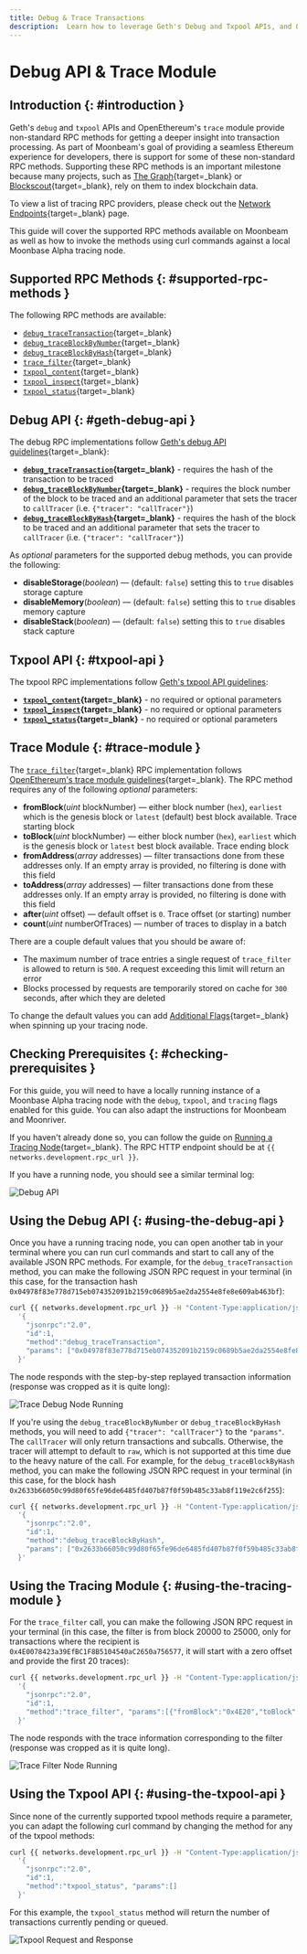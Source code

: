```yaml
---
title: Debug & Trace Transactions
description:  Learn how to leverage Geth's Debug and Txpool APIs, and OpenEthereum's Trace module to call non-standard RPC methods on Moonbeam.
---
```


# Debug API & Trace Module

## Introduction {: #introduction }

Geth's `debug` and `txpool` APIs and OpenEthereum's `trace` module provide non-standard RPC methods for getting a deeper insight into transaction processing. As part of Moonbeam's goal of providing a seamless Ethereum experience for developers, there is support for some of these non-standard RPC methods. Supporting these RPC methods is an important milestone because many projects, such as [The Graph](https://thegraph.com/){target=_blank} or [Blockscout](https://docs.blockscout.com/){target=_blank}, rely on them to index blockchain data.

To view a list of tracing RPC providers, please check out the [Network Endpoints](/builders/get-started/endpoints#tracing-providers){target=_blank} page.

This guide will cover the supported RPC methods available on Moonbeam as well as how to invoke the methods using curl commands against a local Moonbase Alpha tracing node.

## Supported RPC Methods {: #supported-rpc-methods }

The following RPC methods are available:

  - [`debug_traceTransaction`](https://geth.ethereum.org/docs/interacting-with-geth/rpc/ns-debug#debug_tracetransaction){target=_blank}
  - [`debug_traceBlockByNumber`](https://geth.ethereum.org/docs/interacting-with-geth/rpc/ns-debug#debug_traceblockbynumber){target=_blank}
  - [`debug_traceBlockByHash`](https://geth.ethereum.org/docs/interacting-with-geth/rpc/ns-debug#debug_traceblockbyhash){target=_blank}
  - [`trace_filter`](https://openethereum.github.io/JSONRPC-trace-module#trace_filter){target=_blank}
  - [`txpool_content`](https://geth.ethereum.org/docs/interacting-with-geth/rpc/ns-txpool#txpool_content){target=_blank}
  - [`txpool_inspect`](https://geth.ethereum.org/docs/interacting-with-geth/rpc/ns-txpool#txpool_inspect){target=_blank}
  - [`txpool_status`](https://geth.ethereum.org/docs/interacting-with-geth/rpc/ns-txpool#txpool_status){target=_blank}

## Debug API {: #geth-debug-api }

The debug RPC implementations follow [Geth's debug API guidelines](https://geth.ethereum.org/docs/interacting-with-geth/rpc/ns-debug){target=_blank}:

  - **[`debug_traceTransaction`](https://geth.ethereum.org/docs/interacting-with-geth/rpc/ns-debug#debug_tracetransaction){target=_blank}** - requires the hash of the transaction to be traced
  - **[`debug_traceBlockByNumber`](https://geth.ethereum.org/docs/interacting-with-geth/rpc/ns-debug#debug_traceblockbynumber){target=_blank}** - requires the block number of the block to be traced and an additional parameter that sets the tracer to `callTracer` (i.e. `{"tracer": "callTracer"}`)
  - **[`debug_traceBlockByHash`](https://geth.ethereum.org/docs/interacting-with-geth/rpc/ns-debug#debug_traceblockbyhash){target=_blank}** - requires the hash of the block to be traced and an additional parameter that sets the tracer to `callTracer` (i.e. `{"tracer": "callTracer"}`)

As *optional* parameters for the supported debug methods, you can provide the following:

 - **disableStorage**(*boolean*) — (default: `false`) setting this to `true` disables storage capture
 - **disableMemory**(*boolean*) — (default: `false`) setting this to `true` disables memory capture
 - **disableStack**(*boolean*) — (default: `false`) setting this to `true` disables stack capture

## Txpool API {: #txpool-api }

The txpool RPC implementations follow [Geth's txpool API guidelines](https://geth.ethereum.org/docs/interacting-with-geth/rpc/ns-txpool):

  - **[`txpool_content`](https://geth.ethereum.org/docs/interacting-with-geth/rpc/ns-txpool#txpool_content){target=_blank}** - no required or optional parameters
  - **[`txpool_inspect`](https://geth.ethereum.org/docs/interacting-with-geth/rpc/ns-txpool#txpool_inspect){target=_blank}** - no required or optional parameters
  - **[`txpool_status`](https://geth.ethereum.org/docs/interacting-with-geth/rpc/ns-txpool#txpool_status){target=_blank}** - no required or optional parameters

## Trace Module {: #trace-module }

The [`trace_filter`](https://openethereum.github.io/JSONRPC-trace-module#trace_filter){target=_blank} RPC implementation follows [OpenEthereum's trace module guidelines](https://openethereum.github.io/JSONRPC-trace-module){target=_blank}. The RPC method requires any of the following *optional* parameters:

 - **fromBlock**(*uint* blockNumber) — either block number (`hex`), `earliest` which is the genesis block or `latest` (default) best block available. Trace starting block
 - **toBlock**(*uint* blockNumber) — either block number (`hex`), `earliest` which is the genesis block or `latest` best block available. Trace ending block
 - **fromAddress**(*array* addresses) — filter transactions done from these addresses only. If an empty array is provided, no filtering is done with this field
 - **toAddress**(*array* addresses) — filter transactions done from these addresses only. If an empty array is provided, no filtering is done with this field
 - **after**(*uint* offset) — default offset is `0`. Trace offset (or starting) number
 - **count**(*uint* numberOfTraces) — number of traces to display in a batch

There are a couple default values that you should be aware of:

 - The maximum number of trace entries a single request of `trace_filter` is allowed to return is `500`. A request exceeding this limit will return an error
 - Blocks processed by requests are temporarily stored on cache for `300` seconds, after which they are deleted

To change the default values you can add [Additional Flags](/node-operators/networks/tracing-node/#additional-flags){target=_blank} when spinning up your tracing node.

## Checking Prerequisites {: #checking-prerequisites }

For this guide, you will need to have a locally running instance of a Moonbase Alpha tracing node with the `debug`, `txpool`, and `tracing` flags enabled for this guide. You can also adapt the instructions for Moonbeam and Moonriver.

If you haven't already done so, you can follow the guide on [Running a Tracing Node](/node-operators/networks/tracing-node/){target=_blank}. The RPC HTTP endpoint should be at `{{ networks.development.rpc_url }}`.

If you have a running node, you should see a similar terminal log:

![Debug API](/images/builders/build/eth-api/debug-trace/debug-trace-1.png)

## Using the Debug API {: #using-the-debug-api }

Once you have a running tracing node, you can open another tab in your terminal where you can run curl commands and start to call any of the available JSON RPC methods. For example, for the `debug_traceTransaction` method, you can make the following JSON RPC request in your terminal (in this case, for the transaction hash `0x04978f83e778d715eb074352091b2159c0689b5ae2da2554e8fe8e609ab463bf`):

```sh
curl {{ networks.development.rpc_url }} -H "Content-Type:application/json;charset=utf-8" -d \
  '{
    "jsonrpc":"2.0",
    "id":1,
    "method":"debug_traceTransaction",
    "params": ["0x04978f83e778d715eb074352091b2159c0689b5ae2da2554e8fe8e609ab463bf"]
  }'
```

The node responds with the step-by-step replayed transaction information (response was cropped as it is quite long):

![Trace Debug Node Running](/images/builders/build/eth-api/debug-trace/debug-trace-2.png)

If you're using the `debug_traceBlockByNumber` or `debug_traceBlockByHash` methods, you will need to add `{"tracer": "callTracer"}` to the `"params"`. The `callTracer` will only return transactions and subcalls. Otherwise, the tracer will attempt to default to `raw`, which is not supported at this time due to the heavy nature of the call. For example, for the `debug_traceBlockByHash` method, you can make the following JSON RPC request in your terminal (in this case, for the block hash `0x2633b66050c99d80f65fe96de6485fd407b87f0f59b485c33ab8f119e2c6f255`):

```sh
curl {{ networks.development.rpc_url }} -H "Content-Type:application/json;charset=utf-8" -d \
  '{
    "jsonrpc":"2.0",
    "id":1,
    "method":"debug_traceBlockByHash",
    "params": ["0x2633b66050c99d80f65fe96de6485fd407b87f0f59b485c33ab8f119e2c6f255", {"tracer": "callTracer"}]
  }'
```

## Using the Tracing Module {: #using-the-tracing-module }

For the `trace_filter` call, you can make the following JSON RPC request in your terminal (in this case, the filter is from block 20000 to 25000, only for transactions where the recipient is  `0x4E0078423a39EfBC1F8B5104540aC2650a756577`, it will start with a zero offset and provide the first 20 traces):

```sh
curl {{ networks.development.rpc_url }} -H "Content-Type:application/json;charset=utf-8" -d \
  '{
    "jsonrpc":"2.0",
    "id":1,
    "method":"trace_filter", "params":[{"fromBlock":"0x4E20","toBlock":"0x5014","toAddress":["0x4E0078423a39EfBC1F8B5104540aC2650a756577"],"after":0,"count":20}]
  }'
```

The node responds with the trace information corresponding to the filter (response was cropped as it is quite long).

![Trace Filter Node Running](/images/builders/build/eth-api/debug-trace/debug-trace-3.png)

## Using the Txpool API {: #using-the-txpool-api }

Since none of the currently supported txpool methods require a parameter, you can adapt the following curl command by changing the method for any of the txpool methods:

```sh
curl {{ networks.development.rpc_url }} -H "Content-Type:application/json;charset=utf-8" -d \
  '{
    "jsonrpc":"2.0",
    "id":1,
    "method":"txpool_status", "params":[]
  }'
```

For this example, the `txpool_status` method will return the number of transactions currently pending or queued.

![Txpool Request and Response](/images/builders/build/eth-api/debug-trace/debug-trace-4.png)
